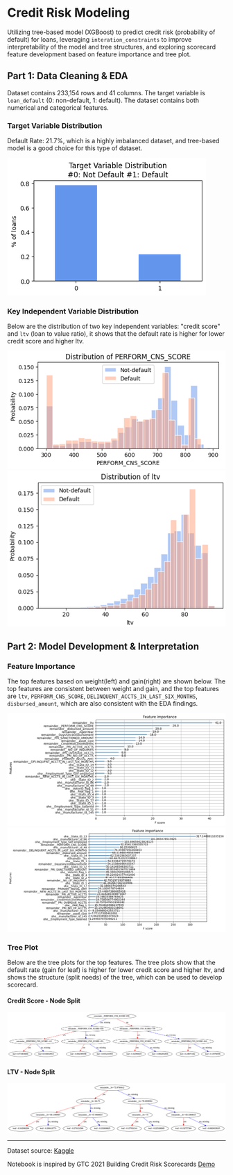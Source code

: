 # Credit Risk Modeling

Utilizing tree-based model (XGBoost) to predict credit risk (probability of default) for loans, leveraging `interation_constraints` to improve interpretability of the model and tree structures, and exploring scorecard feature development based on feature importance and tree plot.

## Part 1: Data Cleaning & EDA

Dataset contains 233,154 rows and 41 columns. The target variable is `loan_default` (0: non-default, 1: default). The dataset contains both numerical and categorical features.

### Target Variable Distribution

Default Rate: 21.7%, which is a highly imbalanced dataset, and tree-based model is a good choice for this type of dataset.

![0](https://github.com/sl-huo/credit-risk-modeling/blob/main/image/target_distribution.png?raw=true)

### Key Independent Variable Distribution

Below are the distribution of two key independent variables: "credit score" and `ltv` (loan to value ratio), it shows that the default rate is higher for lower credit score and higher ltv. 

![1](https://github.com/sl-huo/credit-risk-modeling/blob/main/image/score_distri.png?raw=true)
![2](https://github.com/sl-huo/credit-risk-modeling/blob/main/image/ltv_distri.png?raw=true)




## Part 2: Model Development & Interpretation

### Feature Importance

The top features based on weight(left) and gain(right) are shown below. The top features are consistent between weight and gain, and the top features are `ltv`, `PERFORM_CNS_SCORE`, `DELINQUENT_ACCTS_IN_LAST_SIX_MONTHS`, `disbursed_amount`, which are also consistent with the EDA findings.

![1](https://github.com/sl-huo/credit-risk-modeling/blob/main/image/feature_importance.png?raw=true) 
![2](https://github.com/sl-huo/credit-risk-modeling/blob/main/image/feature_import_gain.png?raw=true)


### Tree Plot

Below are the tree plots for the top features. The tree plots show that the default rate (gain for leaf) is higher for lower credit score and higher ltv, and shows the structure (split noeds) of the tree, which can be used to develop scorecard.

#### Credit Score - Node Split
![3](https://github.com/sl-huo/credit-risk-modeling/blob/main/image/cnsscore_tree.png?raw=true)

#### LTV - Node Split
![4](https://github.com/sl-huo/credit-risk-modeling/blob/main/image/ltv_tree.png?raw=true)


---

Dataset source: [Kaggle]('https://www.kaggle.com/datasets/sneharshinde/ltfs-av-data?select=train.csv')

Notebook is inspired by GTC 2021 Building Credit Risk Scorecards [Demo]('https://github.com/rapidsai-community/showcase/tree/main/event_notebooks/GTC_2021/credit_scorecard/cpu')